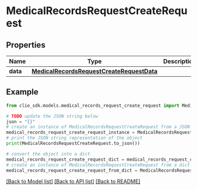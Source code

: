 # MedicalRecordsRequestCreateRequest


## Properties

Name | Type | Description | Notes
------------ | ------------- | ------------- | -------------
**data** | [**MedicalRecordsRequestCreateRequestData**](MedicalRecordsRequestCreateRequestData.md) |  | 

## Example

```python
from clio_sdk.models.medical_records_request_create_request import MedicalRecordsRequestCreateRequest

# TODO update the JSON string below
json = "{}"
# create an instance of MedicalRecordsRequestCreateRequest from a JSON string
medical_records_request_create_request_instance = MedicalRecordsRequestCreateRequest.from_json(json)
# print the JSON string representation of the object
print(MedicalRecordsRequestCreateRequest.to_json())

# convert the object into a dict
medical_records_request_create_request_dict = medical_records_request_create_request_instance.to_dict()
# create an instance of MedicalRecordsRequestCreateRequest from a dict
medical_records_request_create_request_from_dict = MedicalRecordsRequestCreateRequest.from_dict(medical_records_request_create_request_dict)
```
[[Back to Model list]](../README.md#documentation-for-models) [[Back to API list]](../README.md#documentation-for-api-endpoints) [[Back to README]](../README.md)



